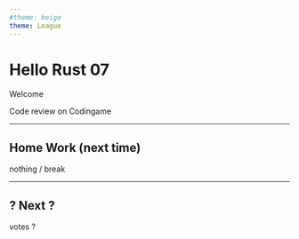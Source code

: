 ```yaml
---
#theme: beige
theme: League
---
```

# Hello Rust 07

Welcome

Code review on Codingame

---

## Home Work (next time)

nothing / break

---

## ? Next ?

votes ?
